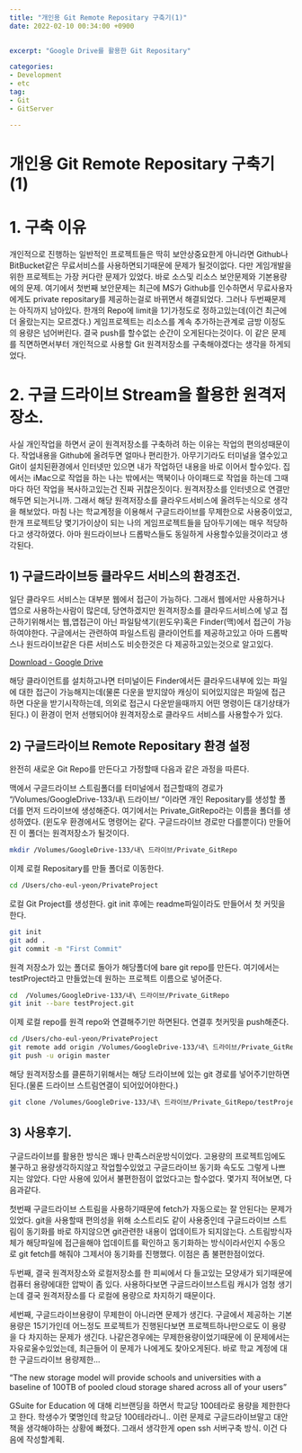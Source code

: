 ```yaml
---
title: "개인용 Git Remote Repositary 구축기(1)"
date: 2022-02-10 00:34:00 +0900

  
excerpt: "Google Drive를 활용한 Git Repositary"

categories: 
- Development
- etc
tag: 
- Git
- GitServer

---
```


# 개인용 Git Remote Repositary 구축기(1)

# 1. 구축 이유

개인적으로 진행하는 일반적인 프로젝트들은 딱히 보안상중요한게 아니라면 Github나 BitBucket같은 무료서비스를 사용하면되기때문에 문제가 될것이없다. 다만 게임개발을 위한 프로젝트는 가장 커다란 문제가 있었다. 바로 소스및 리소스 보안문제와 기본용량에의 문제. 여기에서 첫번째 보안문제는 최근에 MS가 Github를 인수하면서 무료사용자에게도 private repositary를 제공하는걸로 바뀌면서 해결되었다. 그러나 두번째문제는 아직까지 남아있다. 한개의 Repo에 limit을 1기가정도로 정하고있는데(이건 최근에 더 올랐는지는 모르겠다.) 게임프로젝트는 리소스를 계속 추가하는관계로 금방 이정도의 용량은 넘어버린다. 결국 push를 할수없는 순간이 오게된다는것이다. 이 같은 문제를 직면하면서부터 개인적으로 사용할 Git 원격저장소를 구축해야겠다는 생각을 하게되었다. 

# 2. 구글 드라이브 Stream을 활용한 원격저장소.

사실 개인작업을 하면서 굳이 원격저장소를 구축하려 하는 이유는 작업의 편의성때문이다. 작업내용을 Github에 올려두면 얼마나 편리한가. 아무기기라도 터미널을 열수있고 Git이 설치된환경에서 인터넷만 있으면 내가 작업하던 내용을 바로 이어서 할수있다. 집에서는 iMac으로 작업을 하는 나는 밖에서는 맥북이나 아이패드로 작업을 하는데 그때마다 하던 작업을 복사하고있는건 진짜 귀찮은짓이다. 원격저장소를 인터넷으로 연결만 해두면 되는거니까. 그래서 해당 원격저장소를 클라우드서비스에 올려두는식으로 생각을 해보았다. 마침 나는 학교계정을 이용해서 구글드라이브를 무제한으로 사용중이었고, 한개 프로젝트당 몇기가이상이 되는 나의 게임프로젝트들을 담아두기에는 매우 적당하다고 생각하였다. 아마 원드라이브나 드롭박스들도 동일하게 사용할수있을것이라고 생각된다. 

## 1) 구글드라이브등 클라우드 서비스의 환경조건.

일단 클라우드 서비스는 대부분 웹에서 접근이 가능하다. 그래서 웹에서만 사용하거나 앱으로 사용하는사람이 많은데, 당연하겠지만 원격저장소를 클라우드서비스에 넣고 접근하기위해서는 웹,앱접근이 아닌 파일탐색기(윈도우)혹은 Finder(맥)에서 접근이 가능하여야한다. 구글에서는 관련하여 파일스트림 클라이언트를 제공하고있고 아마 드롭박스나 원드라이브같은 다른 서비스도 비슷한것은 다 제공하고있는것으로 알고있다. 

[Download - Google Drive](https://www.google.com/drive/download/)

해당 클라이언트를 설치하고나면 터미널이든 Finder에서든 클라우드내부에 있는 파일에 대한 접근이 가능해지는데(물론 다운을 받지않아 캐싱이 되어있지않은 파일에 접근하면 다운을 받기시작하는데, 의외로 접근시 다운받을때까지 어떤 명령이든 대기상태가된다.) 이 환경이 먼저 선행되어야 원격저장소로 클라우드 서비스를 사용할수가 있다. 

## 2) 구글드라이브 Remote Repositary 환경 설정

완전히 새로운 Git Repo를 만든다고 가정할때 다음과 같은 과정을 따른다. 

맥에서 구글드라이브 스트림폴더를 터미널에서 접근할때의 경로가 “/Volumes/GoogleDrive-133/내\ 드라이브/ “이라면 개인 Repositary를 생성할 폴더를 먼저 드라이브에 생성해준다. 여기에서는 Private_GitRepo라는 이름을 폴더를 생성하였다. (윈도우 환경에서도 명령어는 같다. 구글드라이브 경로만 다를뿐이다) 만들어진 이 폴더는 원격저장소가 될것이다. 

```bash
mkdir /Volumes/GoogleDrive-133/내\ 드라이브/Private_GitRepo
```

이제 로컬 Repositary를 만들 폴더로 이동한다. 

```bash
cd /Users/cho-eul-yeon/PrivateProject
```

로컬 Git Project를 생성한다. git init 후에는 readme파일이라도 만들어서 첫 커밋을 한다. 

```bash
git init
git add .
git commit -m "First Commit"
```

원격 저장소가 있는 폴더로 돌아가 해당폴더에 bare git repo를 만든다. 여기에서는 testProject라고 만들었는데 원하는 프로젝트 이름으로 넣어준다. 

```bash
cd  /Volumes/GoogleDrive-133/내\ 드라이브/Private_GitRepo
git init --bare testProject.git
```

이제 로컬 repo를 원격 repo와 연결해주기만 하면된다. 연결후 첫커밋을 push해준다. 

```bash
cd /Users/cho-eul-yeon/PrivateProject
git remote add origin /Volumes/GoogleDrive-133/내\ 드라이브/Private_GitRepo/testProject.git
git push -u origin master
```

해당 원격저장소를 클론하기위해서는 해당 드라이브에 있는 git 경로를 넣어주기만하면된다.(물론 드라이브 스트림연결이 되어있어야한다.)

```bash
git clone /Volumes/GoogleDrive-133/내\ 드라이브/Private_GitRepo/testProject.git
```

## 3) 사용후기.

구글드라이브를 활용한 방식은 꽤나 만족스러운방식이었다. 고용량의 프로젝트임에도 불구하고 용량생각하지않고 작업할수있었고 구글드라이브 동기화 속도도 그렇게 나쁘지는 않았다. 다만 사용에 있어서 불편한점이 없었다고는 할수없다. 몇가지 적어보면, 다음과같다.

 첫번째 구글드라이브 스트림을 사용하기때문에 fetch가 자동으로는 잘 안된다는 문제가있었다. git을 사용할때 편의성을 위해 소스트리도 같이 사용중인데 구글드라이브 스트림이 동기화를 바로 하지않으면 git관련한 내용이 업데이트가 되지않는다. 스트림방식자체가 해당파일에 접근을해야 업데이트를 확인하고 동기화하는 방식이라서인지 수동으로 git fetch를 해줘야 그제서야 동기화를 진행했다. 이점은 좀 불편한점이었다. 

 두번째, 결국 원격저장소와 로컬저장소를 한 피씨에서 다 들고있는 모양새가 되기때문에 컴퓨터 용량에대한 압박이 좀 있다. 사용하다보면 구글드라이브스트림 캐시가 엄청 생기는데 결국 원격저장소를 다 로컬에 용량으로 차지하기 때문이다. 

 세번째, 구글드라이브용량이 무제한이 아니라면 문제가 생긴다. 구글에서 제공하는 기본 용량은 15기가인데 어느정도 프로젝트가 진행된다보면 프로젝트하나만으로도 이 용량을 다 차지하는 문제가 생긴다. 나같은경우에는 무제한용량이었기때문에 이 문제에서는 자유로울수있었는데, 최근들어 이 문제가 나에게도 찾아오게된다. 바로 학교 계정에 대한 구글드라이브 용량제한...

“The new storage model will provide schools and universities with a baseline of 100TB of pooled cloud storage shared across all of your users”

GSuite for Education 에 대해 리브랜딩을 하면서 학교당 100테라로 용량을 제한한다고 한다. 학생수가 몇명인데 학교당 100테라라니.. 이런 문제로 구글드라이브말고 대안책을 생각해야하는 상황에 빠졌다. 그래서 생각한게 open ssh 서버구축 방식. 이건 다음에 작성할계획.